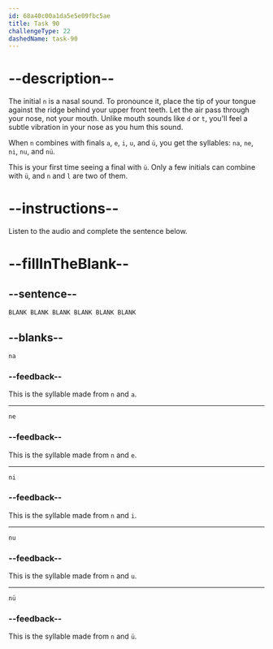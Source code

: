 ```yaml
---
id: 68a40c00a1da5e5e09fbc5ae
title: Task 90
challengeType: 22
dashedName: task-90
---
```


<!-- (Audio) A: n, na, ne, ni, nu, nü -->

# --description--

The initial `n` is a nasal sound. To pronounce it, place the tip of your tongue against the ridge behind your upper front teeth. Let the air pass through your nose, not your mouth. Unlike mouth sounds like `d` or `t`, you'll feel a subtle vibration in your nose as you hum this sound.

When `n` combines with finals `a`, `e`, `i`, `u`, and `ü`, you get the syllables: `na`, `ne`, `ni`, `nu`, and `nü`.

This is your first time seeing a final with `ü`. Only a few initials can combine with `ü`, and `n` and `l` are two of them.

# --instructions--

Listen to the audio and complete the sentence below.

# --fillInTheBlank--

## --sentence--

`BLANK BLANK BLANK BLANK BLANK BLANK`

## --blanks--

`na`

### --feedback--

This is the syllable made from `n` and `a`.

---

`ne`

### --feedback--

This is the syllable made from `n` and `e`.

---

`ni`

### --feedback--

This is the syllable made from `n` and `i`.

---

`nu`

### --feedback--

This is the syllable made from `n` and `u`.

---

`nü`

### --feedback--

This is the syllable made from `n` and `ü`.
